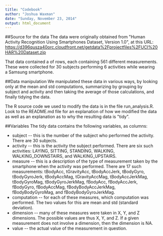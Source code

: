```yaml
---
title: "Codebook"
author: "Joshua Waxman"
date: "Sunday, November 23, 2014"
output: html_document
---
```


##Source for the data
The data were originally obtained from "Human Activity Recognition Using Smartphones Dataset, Version 1.0", at this URL: https://d396qusza40orc.cloudfront.net/getdata%2Fprojectfiles%2FUCI%20HAR%20Dataset.zip

That data contained a of rows, each containing 561 different measurements. These were collected for 30 subjects performing 6 activities while wearing a Samsung smartphone.

##Data manipulation
We manipulated these data in various ways, by looking only at the mean and std computations, summarizing by grouping by subject and activity and then taking the average of those calculations, and finally tidying the data.

The R source code we used to modify the data is in the file run_analysis.R. Look to the README.md file for an explanation of how we modified the data as well as an explanation as to why the resulting data is "tidy".

##Variables
The tidy data contains the following variables, as columns:

* subject -- this is the number of the subject who performed the activity. There are 30 subjects.
* activity -- this is the activity the subject performed. There are six such activities: LAYING, SITTING, STANDING, WALKING, WALKING_DOWNSTAIRS, and WALKING_UPSTAIRS.
* measure -- this is a description of the type of measurement taken by the smartphone when the activity was performed. There are 17 such measurements: tBodyAcc, tGravityAcc, tBodyAccJerk, tBodyGyro, tBodyGyroJerk, tBodyAccMag, tGravityAccMag, tBodyAccJerkMag, tBodyGyroMag, tBodyGyroJerkMag, fBodyAcc, fBodyAccJerk, fBodyGyro, fBodyAccMag, fBodyBodyAccJerkMag, fBodyBodyGyroMag, and fBodyBodyGyroJerkMag.
* computation -- for each of these measures, which computation was performed. The two values for this are mean and std (standard deviation).
* dimension -- many of these measures were taken in X, Y, and Z dimensions. The possible values are thus X, Y, and Z. If a given measurement does not involve a dimension, then the dimension is NA.
* value -- the actual value of the measurement in question.